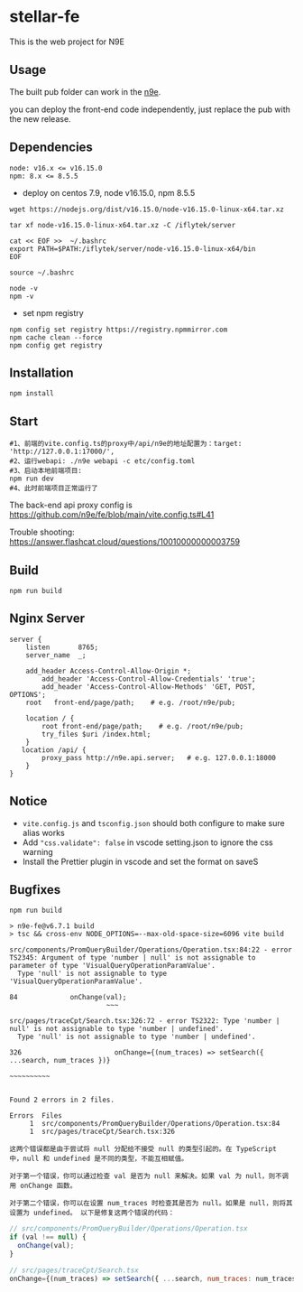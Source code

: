 # stellar-fe 

This is the web project for N9E

## Usage

The built pub folder can work in the [n9e](https://github.com/ccfos/nightingale/).

you can deploy the front-end code independently, just replace the pub with the new release.

## Dependencies
```
node: v16.x <= v16.15.0
npm: 8.x <= 8.5.5
```
- deploy on centos 7.9, node v16.15.0, npm 8.5.5
```shell
wget https://nodejs.org/dist/v16.15.0/node-v16.15.0-linux-x64.tar.xz

tar xf node-v16.15.0-linux-x64.tar.xz -C /iflytek/server

cat << EOF >>  ~/.bashrc
export PATH=$PATH:/iflytek/server/node-v16.15.0-linux-x64/bin
EOF

source ~/.bashrc

node -v 
npm -v
```

- set npm registry
```shell
npm config set registry https://registry.npmmirror.com
npm cache clean --force
npm config get registry
```

## Installation

```
npm install
```

## Start

```
#1、前端的vite.config.ts的proxy中/api/n9e的地址配置为：target: 'http://127.0.0.1:17000/',
#2、运行webapi: ./n9e webapi -c etc/config.toml
#3、启动本地前端项目:
npm run dev
#4、此时前端项目正常运行了
```

The back-end api proxy config is https://github.com/n9e/fe/blob/main/vite.config.ts#L41

Trouble shooting: https://answer.flashcat.cloud/questions/10010000000003759

## Build

```
npm run build
```

## Nginx Server

```
server {
    listen       8765;
    server_name  _;

    add_header Access-Control-Allow-Origin *;
        add_header 'Access-Control-Allow-Credentials' 'true';
        add_header 'Access-Control-Allow-Methods' 'GET, POST, OPTIONS';
    root   front-end/page/path;    # e.g. /root/n9e/pub;

    location / {
        root front-end/page/path;    # e.g. /root/n9e/pub;
        try_files $uri /index.html;
    }
   location /api/ {
        proxy_pass http://n9e.api.server;   # e.g. 127.0.0.1:18000
    }
}
```

## Notice

- `vite.config.js` and `tsconfig.json` should both configure to make sure alias works
- Add `"css.validate": false` in vscode setting.json to ignore the css warning
- Install the Prettier plugin in vscode and set the format on saveS


## Bugfixes
```shell
npm run build

> n9e-fe@v6.7.1 build
> tsc && cross-env NODE_OPTIONS=--max-old-space-size=6096 vite build

src/components/PromQueryBuilder/Operations/Operation.tsx:84:22 - error TS2345: Argument of type 'number | null' is not assignable to parameter of type 'VisualQueryOperationParamValue'.
  Type 'null' is not assignable to type 'VisualQueryOperationParamValue'.

84             onChange(val);
                        ~~~

src/pages/traceCpt/Search.tsx:326:72 - error TS2322: Type 'number | null' is not assignable to type 'number | undefined'.
  Type 'null' is not assignable to type 'number | undefined'.

326                       onChange={(num_traces) => setSearch({ ...search, num_traces })}
                                                                           ~~~~~~~~~~


Found 2 errors in 2 files.

Errors  Files
     1  src/components/PromQueryBuilder/Operations/Operation.tsx:84
     1  src/pages/traceCpt/Search.tsx:326

```


`这两个错误都是由于尝试将 null 分配给不接受 null 的类型引起的。在 TypeScript 中，null 和 undefined 是不同的类型，不能互相赋值。`

`对于第一个错误，你可以通过检查 val 是否为 null 来解决。如果 val 为 null，则不调用 onChange 函数。`

`对于第二个错误，你可以在设置 num_traces 时检查其是否为 null。如果是 null，则将其设置为 undefined。
以下是修复这两个错误的代码：`

```javascript
// src/components/PromQueryBuilder/Operations/Operation.tsx
if (val !== null) {
  onChange(val);
}

// src/pages/traceCpt/Search.tsx
onChange={(num_traces) => setSearch({ ...search, num_traces: num_traces === null ? undefined : num_traces })}
```


